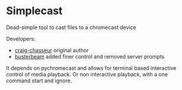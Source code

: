# Simplecast
Dead-simple tool to cast files to a chromecast device

Developers:
- [craig-chasseur](https://github.com/craig-chasseur/) original author
- [busterbeam](https://github.com/busterbeam/) added finer control and removed server prompts

It depends on pychromecast and allows for terminal based interactive control of media playback.  Or non interactive playback, with a one command start and ignore.
